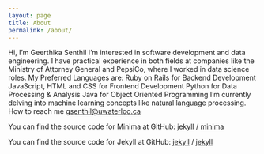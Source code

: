 ```yaml
---
layout: page
title: About
permalink: /about/
---
```


Hi, I’m Geerthika Senthil
I’m interested in software development and data engineering. I have practical experience in both fields at companies like the Ministry of Attorney General and PepsiCo, where I worked in data science roles. My Preferred Languages are:
Ruby on Rails for Backend Development
JavaScript, HTML and CSS for Frontend Development
Python for Data Processing & Analysis
Java for Object Oriented Programming
I’m currently delving into machine learning concepts like natural language processing.
How to reach me gsenthil@uwaterloo.ca

You can find the source code for Minima at GitHub:
[jekyll][jekyll-organization] /
[minima](https://github.com/jekyll/minima)

You can find the source code for Jekyll at GitHub:
[jekyll][jekyll-organization] /
[jekyll](https://github.com/jekyll/jekyll)


[jekyll-organization]: https://github.com/jekyll
